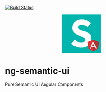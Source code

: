[![Build Status](https://travis-ci.org/mkennedy3000/ng-semantic-ui.svg?branch=master)](https://travis-ci.org/mkennedy3000/ng-semantic-ui)
<p align="center">
  <img src="https://github.com/mkennedy3000/Semantic-UI-Angular-2/blob/master/logo.png" width="128">
</p>

# ng-semantic-ui

Pure Semantic UI Angular Components
